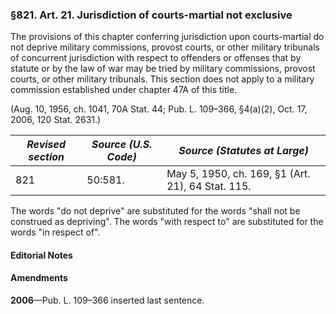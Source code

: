 ### §821. Art. 21. Jurisdiction of courts-martial not exclusive ###

The provisions of this chapter conferring jurisdiction upon courts-martial do not deprive military commissions, provost courts, or other military tribunals of concurrent jurisdiction with respect to offenders or offenses that by statute or by the law of war may be tried by military commissions, provost courts, or other military tribunals. This section does not apply to a military commission established under chapter 47A of this title.

(Aug. 10, 1956, ch. 1041, 70A Stat. 44; Pub. L. 109–366, §4(a)(2), Oct. 17, 2006, 120 Stat. 2631.)

|*Revised section*|*Source (U.S. Code)*|          *Source (Statutes at Large)*           |
|-----------------|--------------------|-------------------------------------------------|
|       821       |      50:581.       |May 5, 1950, ch. 169, §1 (Art. 21), 64 Stat. 115.|

The words "do not deprive" are substituted for the words "shall not be construed as depriving". The words "with respect to" are substituted for the words "in respect of".

#### **Editorial Notes** ####

#### Amendments ####

**2006**—Pub. L. 109–366 inserted last sentence.